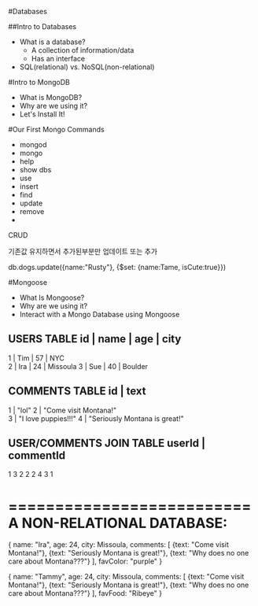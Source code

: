  #Databases

##Intro to Databases
* What is a database? 
    * A collection of information/data
    * Has an interface
* SQL(relational) vs. NoSQL(non-relational)

#Intro to MongoDB
* What is MongoDB?
* Why are we using it?
* Let's Install It!

#Our First Mongo Commands
* mongod
* mongo
* help
* show dbs
* use
* insert
* find
* update
* remove
* 

CRUD

기존값 유지하면서 추가된부분만 업데이트 또는 추가
<!--Rusty => Tame로 변경후 isCute true 추가 $set이 없을경우 기존값은 삭제하고 그냥 요청값으로 통으로 교체됨-->
db.dogs.update({name:"Rusty"}, {$set: {name:Tame, isCute:true}})

#Mongoose
* What Is Mongoose?
* Why are we using it?
* Interact with a Mongo Database using Mongoose














USERS TABLE
id | name  |  age  |  city
-------------------------
1  | Tim   |  57   |  NYC           
2  | Ira   |  24   |  Missoula 
3  | Sue   |  40   |  Boulder


COMMENTS TABLE
id |       text  
--------------------------
1  | "lol"
2  | "Come visit Montana!"   
3  | "I love puppies!!!"
4  | "Seriously Montana is great!"


USER/COMMENTS JOIN TABLE
userId  |  commentId
---------------------------
   1         3
   2         2
   2         4
   3         1
   
   
   
==========================
A NON-RELATIONAL DATABASE:
==========================
{
  name: "Ira",
  age: 24,
  city: Missoula,
  comments: [
    {text: "Come visit Montana!"},
    {text: "Seriously Montana is great!"},
    {text: "Why does no one care about Montana???"}
  ],
  favColor: "purple"
}


{
  name: "Tammy",
  age: 24,
  city: Missoula,
  comments: [
    {text: "Come visit Montana!"},
    {text: "Seriously Montana is great!"},
    {text: "Why does no one care about Montana???"}
  ],
  favFood: "Ribeye"
}